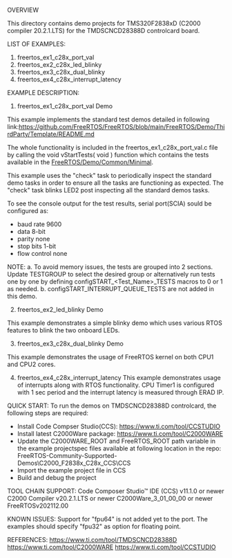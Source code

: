 
OVERVIEW

This directory contains demo projects for TMS320F2838xD (C2000 compiler 20.2.1.LTS) for the TMDSCNCD28388D controlcard board.

LIST OF EXAMPLES:
1. freertos_ex1_c28x_port_val
2. freertos_ex2_c28x_led_blinky
3. freertos_ex3_c28x_dual_blinky
4. freertos_ex4_c28x_interrupt_latency

EXAMPLE DESCRIPTION:
1. freertos_ex1_c28x_port_val Demo

This example implements the standard test demos detailed in following link:https://github.com/FreeRTOS/FreeRTOS/blob/main/FreeRTOS/Demo/ThirdParty/Template/README.md

The whole functionality is included in the freertos_ex1_c28x_port_val.c file by calling the void vStartTests( void ) function which contains the tests available in the [FreeRTOS/Demo/Common/Minimal](https://github.com/FreeRTOS/FreeRTOS/tree/main/FreeRTOS/Demo/Common/Minimal).  

This example uses the "check" task to periodically inspect the standard demo tasks in order to ensure all the tasks are functioning as expected. The "check" task blinks LED2 post inspecting all the standard demos tasks.

To see the console output for the test results, serial port(SCIA) sould be configured as: 
 - baud rate 9600
 - data 8-bit
 - parity none
 - stop bits 1-bit
 - flow control none
 
NOTE:
a. To avoid memory issues, the tests are grouped into 2 sections. Update TESTGROUP to select the desired group or alternatively run tests one by one by defining configSTART_<Test_Name>_TESTS macros to 0 or 1 as needed.
b. configSTART_INTERRUPT_QUEUE_TESTS are not added in this demo.


2. freertos_ex2_led_blinky Demo

This example demonstrates a simple blinky demo which uses various RTOS features to blink the two onboard LEDs.

3. freertos_ex3_c28x_dual_blinky Demo

This example demonstrates the usage of FreeRTOS kernel on both CPU1 and CPU2 cores.

4. freertos_ex4_c28x_interrupt_latency
This example demonstrates usage of interrupts along with RTOS functionality. CPU Timer1 is configured with 1 sec period and the interrupt latency is measured through ERAD IP.

QUICK START:
To run the demos on TMDSCNCD28388D controlcard, the following steps are required:
 - Install Code Compser Studio(CCS): https://www.ti.com/tool/CCSTUDIO
 - Install latest C2000Ware package: https://www.ti.com/tool/C2000WARE
 - Update the C2000WARE_ROOT and FreeRTOS_ROOT path variable in the example projectspec files available at following location in the repo: FreeRTOS-Community-Supported-Demos\C2000_F2838x_C28x_CCS\CCS
 - Import the example project file in CCS
 - Build and debug the project

TOOL CHAIN SUPPORT:
Code Composer Studio™ IDE (CCS) v11.1.0 or newer
C2000 Compiler v20.2.1.LTS or newer
C2000Ware_3_01_00_00 or newer
FreeRTOSv202112.00

KNOWN ISSUES:
Support for "fpu64" is not added yet to the port. The examples should specify "fpu32" as option for floating point.

REFERENCES:
https://www.ti.com/tool/TMDSCNCD28388D
https://www.ti.com/tool/C2000WARE
https://www.ti.com/tool/CCSTUDIO
